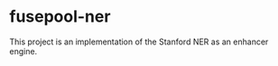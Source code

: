 fusepool-ner
============

This project is an implementation of the Stanford NER as an enhancer engine.
